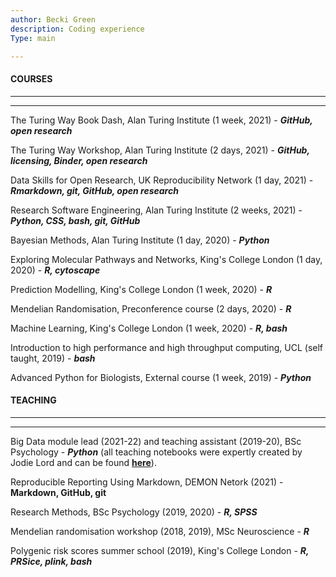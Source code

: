 ```yaml
---
author: Becki Green
description: Coding experience
Type: main

---
```


#### COURSES
*****************
*****************
The Turing Way Book Dash, Alan Turing Institute (1 week, 2021) - **_GitHub, open research_**

The Turing Way Workshop, Alan Turing Institute (2 days, 2021) - **_GitHub, licensing, Binder, open research_**

Data Skills for Open Research, UK Reproducibility Network (1 day, 2021) - **_Rmarkdown, git, GitHub, open research_**

Research Software Engineering, Alan Turing Institute (2 weeks, 2021) - **_Python, CSS, bash, git, GitHub_**

Bayesian Methods, Alan Turing Institute (1 day, 2020) - **_Python_**

Exploring Molecular Pathways and Networks, King's College London (1 day, 2020) - **_R, cytoscape_**

Prediction Modelling, King's College London (1 week, 2020) - **_R_**

Mendelian Randomisation, Preconference course (2 days, 2020) - **_R_**

Machine Learning, King's College London (1 week, 2020) - **_R, bash_**

Introduction to high performance and high throughput computing, UCL (self taught, 2019) - **_bash_**

Advanced Python for Biologists, External course (1 week, 2019) - **_Python_**


#### TEACHING
*****************
*****************
Big Data module lead (2021-22) and teaching assistant (2019-20), BSc Psychology - **_Python_** (all teaching notebooks were expertly created by Jodie Lord and can be found [**here**](https://github.com/jodielord/python_teaching_material)).

Reproducible Reporting Using Markdown, DEMON Netork (2021) - **Markdown, GitHub, git**

Research Methods, BSc Psychology (2019, 2020) - **_R, SPSS_**

Mendelian randomisation workshop (2018, 2019), MSc Neuroscience - **_R_**

Polygenic risk scores summer school (2019), King's College London - **_R, PRSice, plink, bash_**

